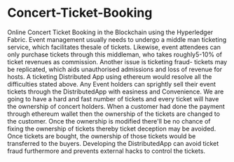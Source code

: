 # Concert-Ticket-Booking
Online Concert Ticket Booking in the Blockchain using the Hyperledger Fabric.
 Event management usually needs to undergo a middle man ticketing service, which facilitates thesale of tickets. Likewise, event attendees can only purchase tickets through this middleman, who takes roughly5-10% of ticket revenues as commission. Another issue is ticketing fraud- tickets may be replicated, which aids unauthorised admissions and loss of revenue for hosts. A ticketing Distributed App using ethereum would resolve all the difficulties stated above. Any Event holders can sprightly sell their event tickets through the DistributedApp with easiness and Convenience. We are going to have a hard and fast number of tickets and every ticket will have the ownership of concert holders. When a customer had done the payment through ethereum wallet then the ownership of the tickets are changed to the customer. Once the ownership is modified there'll be no chance of fixing the ownership of tickets thereby ticket deception may be avoided. Once tickets are bought, the ownership of those tickets would be transferred to the buyers. Developing the DistributedApp can avoid ticket fraud furthermore and prevents external hacks to control the tickets.

